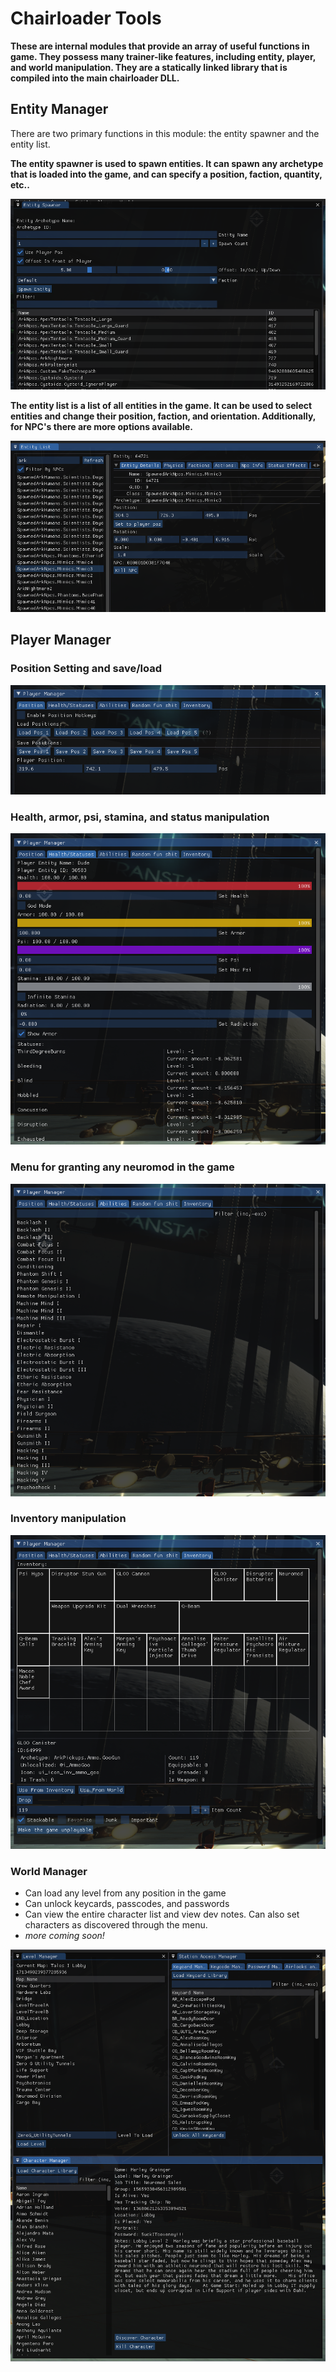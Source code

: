 # Chairloader Tools
**These are internal modules that provide an array of useful functions in game. They possess many trainer-like features, including entity, player, and world manipulation. They are a statically linked library that is compiled into the main chairloader DLL.**

## Entity Manager
There are two primary functions in this module: the entity spawner and the entity list.


**The entity spawner is used to spawn entities. It can spawn any archetype that is loaded into the game, and can specify a position, faction, quantity, etc..**


![EntitySpawner+List](trainers/187589738-08152882-abf2-415b-9bf0-3dc7fcca95a2.png)


**The entity list is a list of all entities in the game. It can be used to select entities and change their position, faction, and orientation. Additionally, for NPC's there are more options available.**


![EntityList3](trainers/187589776-f35d08bf-2f6f-4e75-905f-c19b4ee6598c.png)

## Player Manager


### Position Setting and save/load


![PlayerPos](trainers/187589906-8fccbb22-ab73-4ee1-a9d4-1b4ed41afac2.png)


### Health, armor, psi, stamina, and status manipulation


![PlayerHealth](trainers/187589961-955b7767-6077-47b2-9f36-dfe7200a33e7.png)


### Menu for granting any neuromod in the game


![AbilityList](trainers/187590013-1358ff00-4a12-46ec-a67d-a35bd683161a.png)


### Inventory manipulation


![PlayerInventory](trainers/187590052-1531ddcb-f53d-4979-9359-23dc07b94d3b.png)



### World Manager
- Can load any level from any position in the game
- Can unlock keycards, passcodes, and passwords
- Can view the entire character list and view dev notes. Can also set characters as discovered through the menu.
- *more coming soon!*


![WorldManager](trainers/187590078-c302ca7d-72b9-4faa-bc2e-698abcd0c003.png)

